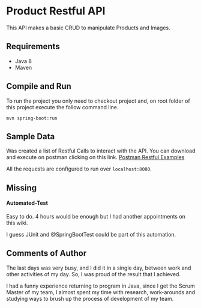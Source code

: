 # Product Restful API

This API makes a basic CRUD to manipulate Products and Images.

## Requirements

* Java 8
* Maven

## Compile and Run

To run the project you only need to checkout project and, on root folder of this project execute the follow command line.

```
mvn spring-boot:run
```

## Sample Data

Was created a list of Restful Calls to interact with the API. You can download and execute on postman clicking on this link. [Postman Restful Examples](https://www.getpostman.com/collections/c5fe049f7296dc9e5e09)

All the requests are configured to run over `localhost:8080`.

## Missing

#### Automated-Test

Easy to do. 4 hours would be enough but I had another appointments on this wiki.

I guess JUnit and @SpringBootTest could be part of this automation.

## Comments of Author

The last days was very busy, and I did it in a single day, between work and other activities of my day. So, I was proud of the result that I achieved.

I had a funny experience returning to program in Java, since I get the Scrum Master of my team, I almost spent my time with research, work-arounds and studying ways to brush up the process of development of my team.


